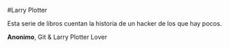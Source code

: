 #Larry Plotter

Esta serie de libros cuentan la historia de un hacker de los que hay pocos.


**Anonimo**, Git & Larry Plotter Lover
